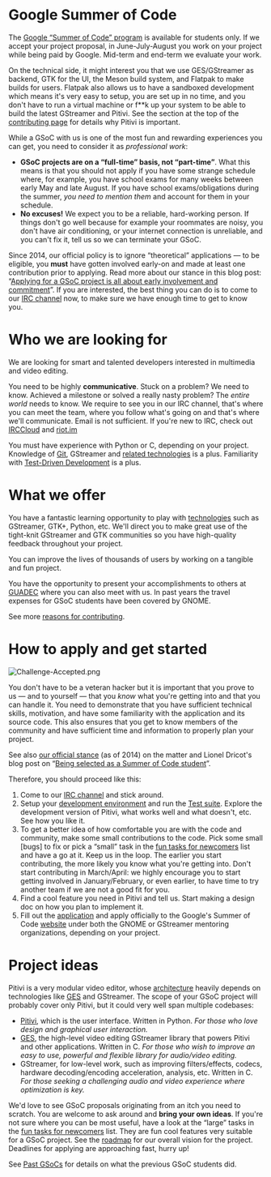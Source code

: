 # Google Summer of Code

The [Google “Summer of Code” program] is available for students only. If
we accept your project proposal, in June-July-August you work on your
project while being paid by Google. Mid-term and end-term we evaluate
your work.

On the technical side, it might interest you that we use GES/GStreamer
as backend, GTK for the UI, the Meson build system, and Flatpak to make
builds for users. Flatpak also allows us to have a sandboxed development
which means it's very easy to setup, you are set up in no time, and you
don't have to run a virtual machine or f\*\*k up your system to be able
to build the latest GStreamer and Pitivi. See the section at the top of
the [contributing page] for details why Pitivi is important.

While a GSoC with us is one of the most fun and rewarding experiences
you can get, you need to consider it as *professional work*:

-   **GSoC projects are on a “full-time” basis, not “part-time”**. What
    this means is that you should not apply if you have some strange
    schedule where, for example, you have school exams for many weeks
    between early May and late August. If you have school
    exams/obligations during the summer, *you need to mention them* and
    account for them in your schedule.
-   **No excuses!** We expect you to be a reliable, hard-working person.
    If things don't go well because for example your roommates are
    noisy, you don't have air conditioning, or your internet connection
    is unreliable, and you can't fix it, tell us so we can terminate
    your GSoC.

Since 2014, our official policy is to ignore “theoretical” applications
— to be eligible, you **must** have gotten involved early-on and made at
least one contribution prior to applying. Read more about our stance in
this blog post: “[Applying for a GSoC project is all about early
involvement and commitment]”. If you are interested, the best thing you
can do is to come to our [IRC channel] now, to make sure we have enough
time to get to know you.

  [Google “Summer of Code” program]: https://developers.google.com/open-source/gsoc/
  [contributing page]: http://www.pitivi.org/?go=contributing
  [Applying for a GSoC project is all about early involvement and
  commitment]: http://jeff.ecchi.ca/blog/2014/02/15/applying-for-a-gsoc-project-is-all-about-early-involvement-and-commitment/
  [IRC channel]: http://www.pitivi.org/?go=contact

# Who we are looking for

We are looking for smart and talented developers interested in
multimedia and video editing.

You need to be highly **communicative**. Stuck on a problem? We need to
know. Achieved a milestone or solved a really nasty problem? The *entire
world* needs to know. We require to see you in our IRC channel, that's
where you can meet the team, where you follow what's going on and that's
where we'll communicate. Email is not sufficient. If you're new to IRC,
check out [IRCCloud] and [riot.im]

You must have experience with Python or C, depending on your project.
Knowledge of [Git], GStreamer and [related technologies] is a plus.
Familiarity with [Test-Driven Development] is a plus.

  [riot.im]: https://riot.im/app
  [IRCCloud]: https://www.irccloud.com/pricing
  [Git]: Git.md
  [related technologies]: Architecture.md
  [Test-Driven Development]: http://en.wikipedia.org/wiki/Test-driven_development

# What we offer

You have a fantastic learning opportunity to play with [technologies]
such as GStreamer, GTK+, Python, etc. We'll direct you to make great use
of the tight-knit GStreamer and GTK communities so you have high-quality
feedback throughout your project.

You can improve the lives of thousands of users by working on a tangible
and fun project.

You have the opportunity to present your accomplishments to others at
[GUADEC] where you can also meet with us. In past years the travel
expenses for GSoC students have been covered by GNOME.

See more [reasons for contributing].

  [technologies]: Architecture.md
  [GUADEC]: http://en.wikipedia.org/wiki/GNOME_Users_And_Developers_European_Conference
  [reasons for contributing]: http://www.pitivi.org/?go=contributing

# How to apply and get started

![](images/Challenge-Accepted.png "Challenge-Accepted.png")

You don't have to be a veteran hacker but it is important that you prove
to us — and to yourself — that you *know* what you're getting into and
that you can handle it. You need to demonstrate that you have sufficient
technical skills, motivation, and have some familiarity with the
application and its source code. This also ensures that you get to know
members of the community and have sufficient time and information to
properly plan your project.

See also [our official stance] (as of 2014) on the matter and Lionel
Dricot's blog post on “[Being selected as a Summer of Code student]”.

Therefore, you should proceed like this:

1.  Come to our [IRC channel] and stick around.
2.  Setup your [development environment] and run the [Test suite].
    Explore the development version of Pitivi, what works well and what
    doesn't, etc. See how you like it.
3.  To get a better idea of how comfortable you are with the code and
    community, make some small contributions to the code. Pick some
    small [bugs] to fix or pick a “small” task in the [fun tasks for
    newcomers] list and have a go at it. Keep us in the loop. The
    earlier you start contributing, the more likely you know what you're
    getting into. Don't start contributing in March/April: we highly
    encourage you to start getting involved in January/February, or even
    earlier, to have time to try another team if we are not a good fit
    for you.
4.  Find a cool feature you need in Pitivi and tell us. Start making a
    design doc on how you plan to implement it.
5.  Fill out the [application] and apply officially to the Google's
    Summer of Code [website] under both the GNOME or GStreamer mentoring
    organizations, depending on your project.

  [our official stance]: http://jeff.ecchi.ca/blog/2014/02/15/applying-for-a-gsoc-project-is-all-about-early-involvement-and-commitment/
  [Being selected as a Summer of Code student]: http://ploum.net/be-selected-student-for-soc/
  [IRC channel]: http://www.pitivi.org/?go=contact
  [development environment]: HACKING.md
  [Test suite]: Testing.md
  [issue]: https://gitlab.gnome.org/GNOME/pitivi/issues
  [fun tasks for newcomers]: https://gitlab.gnome.org/GNOME/pitivi/issues?label_name%5B%5D=4.+Newcomers
  [application]: https://wiki.gnome.org/Outreach/SummerOfCode/Students#Fill_out_the_Application
  [website]: https://developers.google.com/open-source/gsoc/

# Project ideas
Pitivi is a very modular video editor, whose [architecture] heavily
depends on technologies like [GES] and GStreamer. The scope of your GSoC
project will probably cover only Pitivi, but it could very well span
multiple codebases:

-   [Pitivi], which is the user interface. Written in Python. *For those
    who love design and graphical user interaction.*
-   [GES], the high-level video editing GStreamer library that powers
    Pitivi and other applications. Written in C. *For those who wish to
    improve an easy to use, powerful and flexible library for
    audio/video editing.*
-   GStreamer, for low-level work, such as improving filters/effects,
    codecs, hardware decoding/encoding acceleration, analysis, etc.
    Written in C. *For those seeking a challenging audio and video
    experience where optimization is key.*

We'd love to see GSoC proposals originating from an itch you need to
scratch. You are welcome to ask around and **bring your own ideas**. If
you're not sure where you can be most useful, have a look at the “large”
tasks in the [fun tasks for newcomers] list. They are fun cool
features very suitable for a GSoC project. See the [roadmap] for our
overall vision for the project. Deadlines for applying are approaching
fast, hurry up!

See [Past GSoCs] for details on what the previous GSoC students did.

  [architecture]: Architecture.md
  [GES]: GES.md
  [Pitivi]: http://www.pitivi.org/manual/mainwindow.html
  [fun tasks for newcomers]: https://gitlab.gnome.org/GNOME/pitivi/issues?label_name%5B%5D=4.+Newcomers
  [roadmap]: Roadmap.md
  [Past GSoCs]: Past_GSoCs.md
